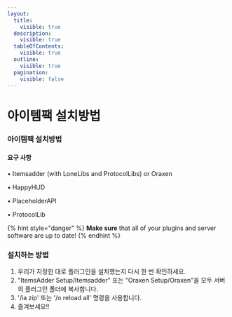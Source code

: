 ```yaml
---
layout:
  title:
    visible: true
  description:
    visible: true
  tableOfContents:
    visible: true
  outline:
    visible: true
  pagination:
    visible: false
---
```


# 아이템팩 설치방법

### 아이템팩 설치방법

#### 요구 사항

• Itemsadder (with LoneLibs and ProtocolLibs) or Oraxen&#x20;

• HappyHUD

• PlaceholderAPI&#x20;

• ProtocolLib

{% hint style="danger" %}
**Make sure** that all of your plugins and server software are up to date!
{% endhint %}

### 설치하는 방법

1. 우리가 지정한 대로 플러그인을 설치했는지 다시 한 번 확인하세요.
2. "ItemsAdder Setup/Itemsadder" 또는 "Oraxen Setup/Oraxen"을 모두 서버의 플러그인 폴더에 복사합니다.
3. '/ia zip' 또는 '/o reload all' 명령을 사용합니다.
4. 즐겨보세요!!
